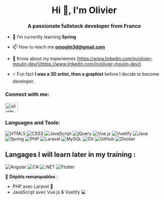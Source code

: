 <h1 align="center">Hi 👋, I'm Olivier</h1>
<h3 align="center">A passionate fullstack developer from France</h3>

- 🌱 I’m currently learning **Spring**

- 📫 How to reach me **omoulin3d@gmail.com**

- 📄 Know about my experiences [https://www.linkedin.com/in/olivier-moulin-dev/](https://www.linkedin.com/in/olivier-moulin-dev/)

- ⚡ Fun fact **I was a 3D artist, then a graphist** before I decide to become developer.

<h3 align="left">Connect with me:</h3>
<p align="left">
<a href="https://linkedin.com/in/olivier moulin" target="blank"><img align="center" src="https://raw.githubusercontent.com/rahuldkjain/github-profile-readme-generator/master/src/images/icons/Social/linked-in-alt.svg" alt="olivier moulin" height="30" width="40" /></a>
</p>

<h3 align="left">Languages and Tools:</h3>

![HTML5](https://img.shields.io/badge/HTML5-E34F26?logo=html5&logoColor=white&style=for-the-badge)
![CSS3](https://img.shields.io/badge/CSS3-1572B6?logo=css3&logoColor=white&style=for-the-badge)
![JavaScript](https://img.shields.io/badge/JavaScript-F7DF1E?logo=javascript&logoColor=black&style=for-the-badge)
![jQuery](https://img.shields.io/badge/jQuery-0769AD?logo=jquery&logoColor=white&style=for-the-badge)
![Vue.js](https://img.shields.io/badge/Vue.js-4FC08D?logo=vue.js&logoColor=white&style=for-the-badge)
![Vuetify](https://img.shields.io/badge/Vuetify-1867C0?logo=vuetify&logoColor=white&style=for-the-badge)
![Java](https://img.shields.io/badge/Java-007396?logo=java&logoColor=white&style=for-the-badge)
![Spring](https://img.shields.io/badge/Spring-6DB33F?logo=spring&logoColor=white&style=for-the-badge)
![PHP](https://img.shields.io/badge/PHP-777BB4?logo=php&logoColor=white&style=for-the-badge)
![Laravel](https://img.shields.io/badge/Laravel-FF2D20?logo=laravel&logoColor=white&style=for-the-badge)
![MySQL](https://img.shields.io/badge/MySQL-4479A1?logo=mysql&logoColor=white&style=for-the-badge)
![Git](https://img.shields.io/badge/Git-F05032?logo=git&logoColor=white&style=for-the-badge)
![GitHub](https://img.shields.io/badge/GitHub-181717?logo=github&logoColor=white&style=for-the-badge)
![Docker](https://img.shields.io/badge/Docker-2496ED?logo=docker&logoColor=white&style=for-the-badge)

## Langages I will learn later in my training :

![Angular](https://img.shields.io/badge/Angular-DD0031?logo=angular&logoColor=white&style=for-the-badge)
![C#](https://img.shields.io/badge/C%23-239120?logo=c-sharp&logoColor=white&style=for-the-badge)
![.NET](https://img.shields.io/badge/.NET-512BD4?logo=dotnet&logoColor=white&style=for-the-badge)
![Flutter](https://img.shields.io/badge/Flutter-02569B?logo=flutter&logoColor=white&style=for-the-badge)


🌟 **Dépôts remarquables** :

- PHP avec Laravel 🐘
- JavaScript avec Vue.js & Vuetify 💻


